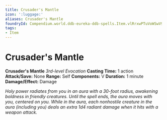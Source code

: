 ```yaml
---
title: Crusader's Mantle
icon: ':luggage:'
aliases: Crusader's Mantle
foundryId: Compendium.world.ddb-eureka-ddb-spells.Item.vlRrxwPTuVoWSwV9
tags:
- Item
---
```


# Crusader's Mantle

**Crusader's Mantle**
_3rd-level Evocation_
**Casting Time:** 1 action
**Attack/Save:** None
**Range:** Self
**Components:** V
**Duration:** 1 minute
**Damage/Effect:** Damage

*Holy power radiates from you in an aura with a 30-foot radius, awakening boldness in friendly creatures. Until the spell ends, the aura moves with you, centered on you. While in the aura, each nonhostile creature in the aura (including you) deals an extra 1d4 radiant damage when it hits with a weapon attack.*